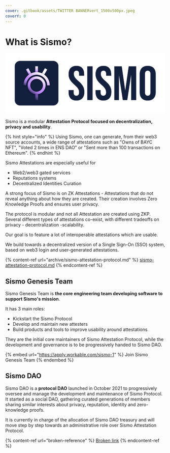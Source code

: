 ```yaml
---
cover: .gitbook/assets/TWITTER BANNERvert_1500x500px.jpeg
coverY: 0
---
```


# What is Sismo?

![](.gitbook/assets/ohoh.png)

Sismo is a modular **Attestation Protocol focused on decentralization, privacy and usability**.&#x20;

{% hint style="info" %}
Using Sismo, one can generate, from their web3 source accounts, a wide range of attestations such as "Owns of BAYC NFT", "Voted 2 times in ENS DAO" or "Sent more than 100 transactions on Ethereum".
{% endhint %}

Sismo Attestations are especially useful for

* Web2/web3 gated services
* Reputations systems
* Decentralized Identities Curation

A strong focus of Sismo is on ZK Attestations - Attestations that do not reveal anything about how they are created. Their creation involves Zero Knowledge Proofs and ensures user privacy.

The protocol is modular and not all Attestation are created using ZKP. Several different types of attestations co-exist, with different tradeoffs on privacy - decentralization -scalability. &#x20;

Our goal is to feature a lot of interoperable attestations which are usable.

We build towards a decentralized version of a Single Sign-On (SSO) system, based on web3 login and user-generated attestations.

{% content-ref url="archive/sismo-attestation-protocol.md" %}
[sismo-attestation-protocol.md](archive/sismo-attestation-protocol.md)
{% endcontent-ref %}

## Sismo Genesis Team

Sismo Genesis Team is **the core engineering team developing software to support Sismo's mission**.&#x20;

It has 3 main roles:

* Kickstart the Sismo Protocol
* Develop and maintain new attesters
* Build products and tools to improve usability around attestations

They are the initial core maintainers of Sismo Attestation Protocol, while the development and governance is to be progressively handed to Sismo DAO.

{% embed url="https://apply.workable.com/sismo-1" %}
Join Sismo Genesis Team
{% endembed %}

## Sismo DAO

Sismo DAO is a **protocol DAO** launched in October 2021 to progressively oversee and manage the development and maintenance of Sismo Protocol. It started as a social DAO, gathering curated generations of members sharing similar interests about privacy, reputation, identity and zero-knowledge proofs.&#x20;

It is currently in charge of the allocation of Sismo DAO treasury and will move step by step towards an administrative role over Sismo Attestation Protocol.

{% content-ref url="broken-reference" %}
[Broken link](broken-reference)
{% endcontent-ref %}
